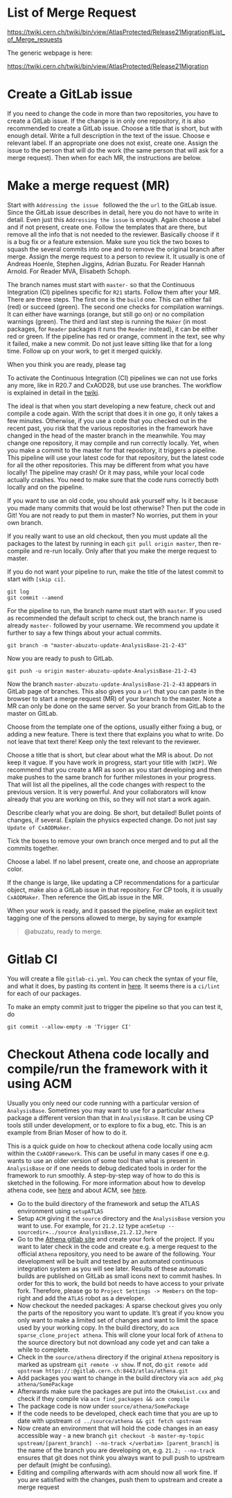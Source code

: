 # List of Merge Request

https://twiki.cern.ch/twiki/bin/view/AtlasProtected/Release21Migration#List_of_Merge_requests

The generic webpage is here:

https://twiki.cern.ch/twiki/bin/view/AtlasProtected/Release21Migration

# Create a GitLab issue

If you need to change the code in more than two repositories, you have to create a GitLab issue. If the change is in only one repository, it is also recommended to create a GitLab issue. Choose a title that is short, but with enough detail. Write a full description in the text of the issue. Choose e relevant label. If an appropriate one does not exist, create one. Assign the issue to the person that will do the work (the same person that will ask for a merge request). Then when for each MR, the instructions are below.

# Make a merge request (MR)

Start with `Addressing the issue ` followed the the `url` to the GitLab issue. Since the GitLab issue describes in detail, here you do not have to write in detail. Even just this `Addressing the issue` is enough. Again choose a label and if not present, create one. Follow the templates that are there, but remove all the info that is not needed to the reviewer. Basically choose if it is a bug fix or a feature extension. Make sure you tick the two boxes to squash the several commits into one and to remove the original branch after merge. Assign the merge request to a person to review it. It usually is one of Andreas Hoenle, Stephen Jiggins, Adrian Buzatu. For Reader Hannah Arnold. For Reader MVA, Elisabeth Schoph. 

The branch names must start with `master-` so that the Continuous Integration (CI) pipelines specific for `R21` starts. Follow them after your MR. There are three steps. The first one is the `build` one. This can either fail (red) or succeed (green). The second one checks for compilation warnings. It can either have warnings (orange, but still go on) or no compilation warnings (green). The third and last step is running the `Maker` (in most packages, for `Reader` packages it runs the `Reader` instead), it can be either red or green. If the pipeline has red or orange, comment in the text, see why it failed, make a new commit. Do not just leave sitting like that for a long time. Follow up on your work, to get it merged quickly. 

When you think you are ready, please tag 

To activate the Continuous Integration (CI) pipelines we can not use forks any more, like in R20.7 and CxAOD28, but use use branches. The workflow is explained in detail in the [twiki](https://twiki.cern.ch/twiki/bin/view/AtlasProtected/CxAODContinuousIntegration).

The ideal is that when you start developing a new feature, check out and compile a code again. With the script that does it in one go, it only takes a few minutes. Otherwise, if you use a code that you checked out in the recent past, you risk that the various repositories in the framework have changed in the head of the master branch in the meanwhile. You may change one repository, it may compile and run correctly locally. Yet, when you make a commit to the master for that repository, it triggers a pipeline. This pipeline will use your latest code for that repository, but the latest code for all the other repositories. This may be different from what you have locally! The pipeline may crash! Or it may pass, while your local code actually crashes. You need to make sure that the code runs correctly both locally and on the pipeline.

If you want to use an old code, you should ask yourself why. Is it because you made many commits that would be lost otherwise? Then put the code in Git! You are not ready to put them in master? No worries, put them in your own branch. 

If you really want to use an old checkout, then you must update all the packages to the latest by running in each `git pull origin master`, then re-compile and re-run locally. Only after that you make the merge request to master.

If you do not want your pipeline to run, make the title of the latest commit to start with `[skip ci]`.
```
git log
git commit --amend
```
For the pipeline to run, the branch name must start with `master`. If you used as recommended the default script to check out, the branch name is already `master-` followed by your username. We recommend you update it further to say a few things about your actual commits. 
```
git branch -m "master-abuzatu-update-AnalysisBase-21-2-43"
```
Now you are ready to push to GitLab.
```
git push -u origin master-abuzatu-update-AnalysisBase-21-2-43
```
Now the branch `master-abuzatu-update-AnalysisBase-21-2-43` appears in GitLab page of branches. This also gives you a `url` that you can paste in the browser to start a merge request (MR) of your branch to the master. Note a MR can only be done on the same server. So your branch from GitLab to the master on GitLab.

Choose from the template one of the options, usually either fixing a bug, or adding a new feature. There is text there that explains you what to write. Do not leave that text there! Keep only the text relevant to the reviewer. 

Choose a title that is short, but clear about what the MR is about. Do not keep it vague. If you have work in progress, start your title with `[WIP]`. We recommend that you create a MR as soon as you start developing and then make pushes to the same branch for further milestones in your progress. That will list all the pipelines, all the code changes with respect to the previous version. It is very powerful. And your collaborators will know already that you are working on this, so they will not start a work again.

Describe clearly what you are doing. Be short, but detailed! Bullet points of changes, if several. Explain the physics expected change. Do not just say `Update of CxAODMaker`. 

Tick the boxes to remove your own branch once merged and to put all the commits together. 

Choose a label. If no label present, create one, and choose an appropriate color.

If the change is large, like updating a CP recommendations for a particular object, make also a GitLab issue in that repository. For CP tools, it is usually `CxAODMaker`. Then reference the GitLab issue in the MR. 

When your work is ready, and it passed the pipeline, make an explicit text tagging one of the persons allowed to merge, by saying for example 
> @abuzatu, ready to merge.

# Gitlab CI

You will create a file `gitlab-ci.yml`. You can check the syntax of your file, and what it does, by pasting its content in [here](https://gitlab.cern.ch/CxAODFramework/CxAODMaker/-/ci/lint). It seems there is a `ci/lint` for each of our packages.

To make an empty commit just to trigger the pipeline so that you can test it, do
```
git commit --allow-empty -m 'Trigger CI'
```

# Checkout Athena code locally and compile/run the framework with it using ACM

Usually you only need our code running with a particular version of `AnalysisBase`. Sometimes you may want to use for a particular `Athena` package a different version than that in `AnalysisBase`. It can be using CP tools still under development, or to explore to fix a bug, etc. This is an example from Brian Moser of how to do it. 

This is a quick guide on how to checkout athena code locally using acm within the `CxAODFramework`. This can be useful in many cases if one e.g. wants to use an older version of some tool than what is present in `AnalysisBase` or if one needs to debug dedicated tools in order for the framework to run smoothly. A step-by-step way of how to do this is sketched in the following. For more information about how to develop athena code, see [here](https://atlassoftwaredocs.web.cern.ch/gittutorial/gitlab-fork) and about ACM, see [here](https://gitlab.cern.ch/atlas-sit/acm/blob/master/README.md).

   * Go to the build directory of the framework and setup the ATLAS environment using `setupATLAS`
   * Setup `ACM` giving it the `source` directory and the `AnalysisBase` version you want to use. For example, for `21.2.12` type `acmSetup --sourcedir=../source AnalysisBase,21.2.12,here`
   * Go to the [Athena gitlab site](https://gitlab.cern.ch/atlas/athena) and create your fork of the project. If you want to later check in the code and create e.g. a merge request to the official `Athena` repository, you need to be aware of the following. Your development will be built and tested by an automated continuous integration system as you will see later. Results of these automatic builds are published on GitLab as small icons next to commit hashes. In order for this to work, the build bot needs to have access to your private fork. Therefore, please go to `Project Settings -> Members` on the top-right and add the `ATLAS` robot as a developer.
   * Now checkout the needed packages: A sparse checkout gives you only the parts of the repository you want to update. It’s great if you know you only want to make a limited set of changes and want to limit the space used by your working copy. In the build directory, do `acm sparse_clone_project athena`. This will clone your local fork of `Athena` to the source directory but not download any code yet and can take a while to complete.
   * Check in the `source/athena` directory if the original `Athena` repository is marked as upstream `git remote -v show`. If not, do `git remote add upstream https://:@gitlab.cern.ch:8443/atlas/athena.git`
   * Add packages you want to change in the build directory via `acm add_pkg athena/SomePackage`
   * Afterwards make sure the packages are put into the `CMakeList.cxx` and check if they compile via `acm find_packages && acm compile`
   * The package code is now under `source/athena/SomePackage`
   * If the code needs to be developed, check each time that you are up to date with upstream `cd ../source/athena && git fetch upstream`
   * Now create an environment that will hold the code changes in an easy accessible way - a new branch `git checkout -b master-my-topic upstream/[parent_branch] --no-track </verbatim> [parent_branch]` is the name of the branch you are developing on, e.g. `21.2; --no-track` ensures that git does not think you always want to pull push to upstream per default (might be confusing).
   * Editing and compiling afterwards with acm should now all work fine. If you are satisfied with the changes, push them to upstream and create a merge request
